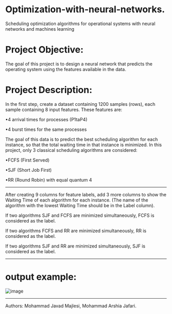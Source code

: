 # Optimization-with-neural-networks.
Scheduling optimization algorithms for operational systems with neural networks and machines learning

# Project Objective: 
The goal of this project is to design a neural network that predicts the operating system using the features available in the data.

# Project Description:
In the first step, create a dataset containing 1200 samples (rows), each sample containing 8 input features. These features
are:

•4 arrival times for processes (P1taP4)

•4 burst times for the same processes

The goal of this data is to predict the best scheduling algorithm for each instance,
so that the total waiting time in that instance is minimized.
In this project, only 3 classical scheduling algorithms are considered:

•FCFS (First Served)

•SJF (Short Job First)

•RR (Round Robin) with equal quantum 4

------------------------------------------------------------------------------------------
After creating 9 columns for feature labels, add 3 more columns to show the Waiting Time of each algorithm for each instance. (The name of the algorithm with the lowest Waiting Time should be in the Label column).

If two algorithms SJF and FCFS are minimized simultaneously, FCFS is considered as the label.

If two algorithms FCFS and RR are minimized simultaneously, RR is considered as the label.

If two algorithms SJF and RR are minimized simultaneously, SJF is considered as the label.

-------------------------------------------------------------------------------------------
# output example:

![image](https://github.com/user-attachments/assets/b96d4781-fcfc-49a7-9225-4f46c763a291)

-------------------------------------------------------------------------------------------
Authors: Mohammad Javad Majlesi, Mohammad Arshia Jafari.
